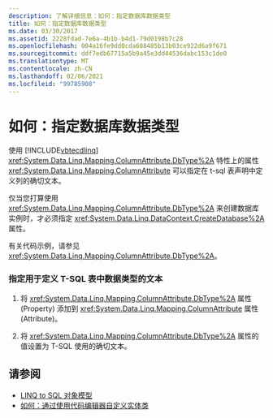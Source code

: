 ```yaml
---
description: 了解详细信息：如何：指定数据库数据类型
title: 如何：指定数据库数据类型
ms.date: 03/30/2017
ms.assetid: 2228fdad-7e6a-4b1b-b4d1-79d0198b7c28
ms.openlocfilehash: 004a16fe9dd0cda608485b13b03ce922d6a9f671
ms.sourcegitcommit: ddf7edb67715a5b9a45e3dd44536dabc153c1de0
ms.translationtype: MT
ms.contentlocale: zh-CN
ms.lasthandoff: 02/06/2021
ms.locfileid: "99785908"
---
```

# <a name="how-to-specify-database-data-types"></a>如何：指定数据库数据类型

使用 [!INCLUDE[vbtecdlinq](../../../../../../includes/vbtecdlinq-md.md)] <xref:System.Data.Linq.Mapping.ColumnAttribute.DbType%2A> 特性上的属性 <xref:System.Data.Linq.Mapping.ColumnAttribute> 可以指定在 t-sql 表声明中定义列的确切文本。  
  
 仅当您打算使用 <xref:System.Data.Linq.Mapping.ColumnAttribute.DbType%2A> 来创建数据库实例时，才必须指定 <xref:System.Data.Linq.DataContext.CreateDatabase%2A> 属性。  
  
 有关代码示例，请参见<xref:System.Data.Linq.Mapping.ColumnAttribute.DbType%2A>。  
  
### <a name="to-specify-text-to-define-a-data-type-in-a-t-sql-table"></a>指定用于定义 T-SQL 表中数据类型的文本  
  
1. 将 <xref:System.Data.Linq.Mapping.ColumnAttribute.DbType%2A> 属性 (Property) 添加到 <xref:System.Data.Linq.Mapping.ColumnAttribute> 属性 (Attribute)。  
  
2. 将 <xref:System.Data.Linq.Mapping.ColumnAttribute.DbType%2A> 属性的值设置为 T-SQL 使用的确切文本。  
  
## <a name="see-also"></a>请参阅

- [LINQ to SQL 对象模型](the-linq-to-sql-object-model.md)
- [如何：通过使用代码编辑器自定义实体类](how-to-customize-entity-classes-by-using-the-code-editor.md)
